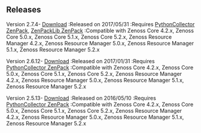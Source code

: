 
Releases
--------

Version 2.7.4- <a class="external" href="http://wiki.zenoss.org/download/zenpacks/ZenPacks.zenoss.Microsoft.Windows/2.7.4/ZenPacks.zenoss.Microsoft.Windows-2.7.4.egg" rel="nofollow">Download</a>
:Released on 2017/05/31
:Requires <a href="/product/zenpacks/pythoncollector" title="ZenPack:PythonCollector">PythonCollector ZenPack</a>, <a href="/product/zenpacks/zenpacklib" title="ZenPack:ZenPackLib">ZenPackLib ZenPack</a>
:Compatible with Zenoss Core 4.2.x, Zenoss Core 5.0.x, Zenoss Core 5.1.x, Zenoss Core 5.2.x, Zenoss Resource Manager 4.2.x, Zenoss Resource Manager 5.0.x, Zenoss Resource Manager 5.1.x, Zenoss Resource Manager 5.2.x

Version 2.6.12- <a class="external" href="http://wiki.zenoss.org/download/zenpacks/ZenPacks.zenoss.Microsoft.Windows/2.6.12/ZenPacks.zenoss.Microsoft.Windows-2.6.12.egg" rel="nofollow">Download</a>
:Released on 2017/01/31
:Requires <a href="/product/zenpacks/pythoncollector" title="ZenPack:PythonCollector">PythonCollector ZenPack</a>
:Compatible with Zenoss Core 4.2.x, Zenoss Core 5.0.x, Zenoss Core 5.1.x, Zenoss Core 5.2.x, Zenoss Resource Manager 4.2.x, Zenoss Resource Manager 5.0.x, Zenoss Resource Manager 5.1.x, Zenoss Resource Manager 5.2.x

Version 2.5.13- <a class="external" href="http://wiki.zenoss.org/download/zenpacks/ZenPacks.zenoss.Microsoft.Windows/2.5.13/ZenPacks.zenoss.Microsoft.Windows-2.5.13.egg" rel="nofollow">Download</a>
:Released on 2016/05/10
:Requires <a href="/product/zenpacks/pythoncollector" title="ZenPack:PythonCollector">PythonCollector ZenPack</a>
:Compatible with Zenoss Core 4.2.x, Zenoss Core 5.0.x, Zenoss Core 5.1.x, Zenoss Core 5.2.x, Zenoss Resource Manager 4.2.x, Zenoss Resource Manager 5.0.x, Zenoss Resource Manager 5.1.x, Zenoss Resource Manager 5.2.x
